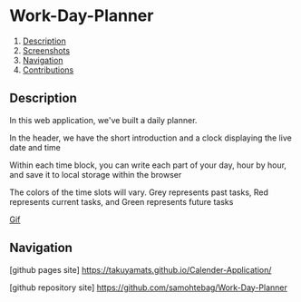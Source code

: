 # Work-Day-Planner

1. [Description](#desc)
2. [Screenshots](#screenshot)
2. [Navigation](#nav)
3. [Contributions](#contrib)

<a name="desc"></a>

## Description

In this web application, we've built a daily planner.

In the header, we have the short introduction and a clock displaying the live date and time

Within each time block, you can write each part of your day, hour by hour, and save it to local storage within the browser

The colors of the time slots will vary. Grey represents past tasks, Red represents current tasks, and Green represents future tasks


<a name="screenshot"></a>

[Gif](./assets/work-scheduler-gif.gif "Gif")


<a name="nav"></a>

## Navigation

[github pages site] https://takuyamats.github.io/Calender-Application/

[github repository site] https://github.com/samohtebag/Work-Day-Planner